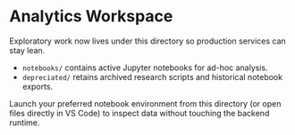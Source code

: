 # Analytics Workspace

Exploratory work now lives under this directory so production services can stay lean.

- `notebooks/` contains active Jupyter notebooks for ad-hoc analysis.
- `depreciated/` retains archived research scripts and historical notebook exports.

Launch your preferred notebook environment from this directory (or open files
directly in VS Code) to inspect data without touching the backend runtime.
